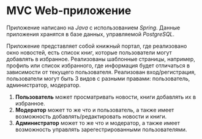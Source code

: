 **MVC Web-приложение**
===
Приложение написано на *Java* с использованием *Spring*.
Данные приложения хранятся в базе данных, управляемой *PostgreSQL*.

Приложение представляет собой книжный портал, где реализовано окно новостей, есть список книг, которые пользователи могут добавлять в избранное.
Реализованы шаблонные страницы, например, профиль или список избранного, где информация будет отличаться в зависимости от текущего пользователя.
Реализован вход/регистрация, пользователи могут быть 3 видов с разными правами: пользователь, администратор, модератор.
1. **Пользователь** может просматривать новости, книги добавлять их в избранное.
2. **Модератор** может то же что и пользователь, а также имеет возможность добавлять/редактировать новости и книги.
3. **Администратор**  может то же что и модератор, а также имеет возможность управлять зарегестрированными пользователями.
